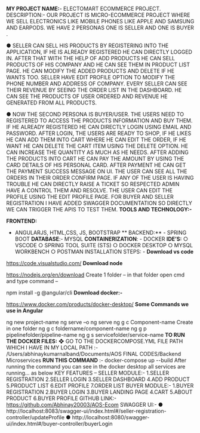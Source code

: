 
**MY PROJECT NAME:**- ELECTOMART ECOMMERCE PROJECT.
DESCRIPTION:- OUR PROJECT IS MICRO-ECOMMERCE PROJECT
WHERE WE SELL ELECTRONICS LIKE MOBILE PHONES LIKE APPLE AND SAMSUNG AND EARPODS.
WE HAVE 2 PERSONAS ONE IS SELLER AND ONE IS BUYER .

● SELLER CAN SELL HIS PRODUCTS BY REGISTERING INTO THE APPLICATION, IF HE IS ALREADY REGISTERED HE CAN DIRECTLY LOGGED IN. AFTER THAT WITH THE HELP OF ADD PRODUCTS HE CAN SELL PRODUCTS OF HIS COMPANY AND HE CAN SEE THEM IN PRODUCT LIST PAGE. HE CAN MODIFY
THE ADDED PRODUCTS AND DELETE IF HE WANTS TOO. SELLER HAVE EDIT PROFILE OPTION TO MODIFY THE PHONE NUMBER AND ADDRESS OF COMPANY. EVERY SELLER CAN SEE THEIR REVENUE BY SEEING THE ORDER LIST IN THE DASHBOARD. HE CAN SEE THE PRODUCTS OF USER ORDERED AND REVENUE HE
GENERATED FROM ALL PRODUCTS.

● NOW THE SECOND PERSONA IS BUYER/USER. THE USERS NEED TO REGISTERED TO ACCESS THE PRODUCTS INFORMATION AND BUY THEM. IF HE ALREADY REGISTERED HE CAN DIRECTLY LOGIN USING EMAIL AND
PASSWORD. AFTER LOGIN, THE USERS ARE READY TO SHOP, IF HE LIKES HE CAN ADD THEM INTO CART WHERE HE CAN EDIT THE ORDER, IF HE WANT HE CAN DELETE THE CART ITEM USING THE DELETE OPTION. HE CAN INCREASE THE QUANTITY AS
MUCH AS HE NEEDS. AFTER ADDING THE PRODUCTS INTO CART HE CAN PAY THE AMOUNT BY USING THE CARD DETAILS OF HIS PERSONAL
CARD. AFTER PAYMENT HE CAN GET THE PAYMENT SUCCESS MESSAGE ON UI. THE USER CAN SEE ALL THE ORDERS IN THEIR ORDER CONFIRM PAGE.
IF ANY OF THE USER IS HAVING TROUBLE HE CAN DIRECTLY RAISE A TICKET SO RESPECTED ADMIN HAVE A CONTROL THEM AND RESOLVE.
THE USER CAN EDIT THE PROFILE USING THE EDIT PROFILE PAGE.
FOR BUYER AND SELLER REGISTRATION I HAVE ADDED SWAGGER DOCUMENTATION SO DIRECTLY WE CAN TRIGGER THE APIS TO TEST THEM.
**TOOLS AND TECHNOLOGY:-**

**FRONTEND:** 
- ANGULARJS, HTML,CSS, JS, BOOTSTRAP
** BACKEND:** - SPRING BOOT
**DATABASE**:- MYSQL
**CONTAINERIZATION**: - DOCKER
**IDE’S:**
○ VSCODE
○ SPRING TOOL SUITE (STS)
○ DOCKER DESKTOP
○ MYSQL WORKBENCH
○ POSTMAN
INSTALLATION STEPS: -
**Download vs code**

https://code.visualstudio.com/
**Download node**

https://nodejs.org/en/download
Create 1 folder – in that folder open cmd and type command –

npm install -g @angular/cli
**Download docker:-**

https://www.docker.com/products/docker-desktop/
**Some Commands we use in Angular**

ng new project-name
ng serve –o
ng serve
ng g c Component-name
Create in one folder
ng g c foldername/component-name
ng g p pipelinefolder/pipeline-name
ng g s servicefolder/service-name
**TO RUN THE DOCKER FILES:**
❖ GO TO THE DOCKERCOMPOSE.YML FILE PATH WHICH I HAVE IN MY
LOCAL PATH :-
/Users/abhinaykumarnalband/Documents/AOS FINAL CODES/Backend
Microservices
**RUN THIS COMMAND** :- docker-compose up --build
After running the command you can see in the docker desktop all services
are running… as below
KEY FEATURES –
SELLER MODULE:-
1.SELLER REGISTRATION
2.SELLER LOGIN
3.SELLER DASHBOARD
4.ADD PRODUCT
5.PRODUCT LIST
6.EDIT PROFILE
7.ORDER LIST
BUYER MODULE:-
1.BUYER REGISTRATION
2.BUYER LOGIN
3.BUYER LANDING PAGE
4.CART
5.ABOUT PRODUCT
6.BUYER PROFILE
GITHUB LINK:- https://github.com/Abhinay20003/AOS-Ecom
SWAGGER UI:-
● http://localhost:8083/swagger-ui/index.html#/seller-registration-controller/updateProfile
● http://localhost:8080/swagger-ui/index.html#/buyer-controller/buyerLogin
